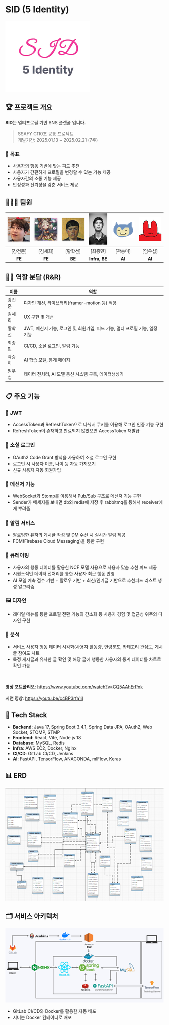 # SID (5 Identity)

![](./ReadmeFile/noBackGroundSID로고.png)

## 🏆 프로젝트 개요
**SID**는 멀티프로필 기반 SNS 플랫폼 입니다.

> SSAFY C110조 공통 프로젝트 <br>
> 개발기간: 2025.01.13 ~ 2025.02.21 (7주)

### 🎯 목표
- 사용자의 행동 기반에 맞는 피드 추천
- 사용자가 간편하게 프로필을 변경할 수 있는 기능 제공
- 사용자간의 소통 기능 제공
- 안정성과 신뢰성을 갖춘 서비스 제공

## 👨🏻‍💻 팀원
| <img src="./ReadmeFile/gun.png" width="100px"> | <img src="./ReadmeFile/sehee.png" width="100px"> | <img src="./ReadmeFile/hakseon.jpg" width="100px"> | <img src="./ReadmeFile/대상혁.webp" width="70px" height="100px" alt="최종민"/> | <img src="./ReadmeFile/jam.png" width="100px" alt="곽승미"/> | <img src="./ReadmeFile/rabbit.png" width="100px"> |
| :---: | :---: | :---: | :---: | :---: | :---: |
| [강건준] | [김세희] | [황학선] | [최종민] | [곽승미] | [임우섭] |
| <b> FE </b> | <b> FE </b> | <b> BE </b> | <b> Infra, BE </b> | <b> AI </b> | <b> AI </b> |

## 👩‍💻 역할 분담 (R&R)
| 이름 | 역할 |
| -------------------------------------------------------------- | ----------------------------------------------------- |
| 강건준 | 디자인 개선, 라이브러리(framer-motion 등) 적용 |
| 김세희 | UX 구현 및 개선 |
| 황학선 | JWT, 메신저 기능, 로그인 및 회원가입, 피드 기능, 멀티 프로필 기능, 일정 기능 |
| 최종민 | CI/CD, 소셜 로그인, 알림 기능 |
| 곽승미 | AI 학습 모델, 통계 페이지 |
| 임우섭 | 데이터 전처리, AI 모델 통신 시스템 구축, 데이터생성기 |

## 📋 주요 기능
### 🔐 JWT
- AccessToken과 RefreshToken으로 나눠서 쿠키를 이용해 로그인 인증 기능 구현
- RefreshToken이 존재하고 만료되지 않았으면 AccessToken 재발급 

### 🔑 소셜 로그인
- OAuth2 Code Grant 방식을 사용하여 소셜 로그인 구현
- 로그인 시 사용자 이름, 나이 등 자동 가져오기
- 신규 사용자 자동 회원가입

### 📨 메신저 기능
- WebSocket과 Stomp를 이용해서 Pub/Sub 구조로 메신저 기능 구현
- Sender가 메세지를 보내면 db와 redis에 저장 후 rabbitmq를 통해서 receiver에게 뿌려줌

### 🔔 알림 서비스
- 팔로잉한 유저의 게시글 작성 및 DM 수신 시 실시간 알림 제공
- FCM(Firebase Cloud Messaging)을 통한 구현

### 🧠 큐레이팅
- 사용자의 행동 데이터를 활용한 NCF 모델 사용으로 사용자 맞춤 추천 피드 제공
- 시퀀스적인 데이터 전처리를 통한 사용자 최근 행동 반영
- AI 모델 예측 점수 기반 + 팔로우 기반 + 최신/인기글 기반으로 추천피드 리스트 생성 알고리즘

### 🖼️ 디자인
- 래디얼 메뉴를 통한 프로필 전환 기능의 간소화 등 사용자 경험 및 접근성 위주의 디자인 구현 

### 🥇 분석
- 서비스 사용자 행동 데이터 시각화(사용자 활동량, 연령분포, 카테고리 관심도, 게시글 참여도 차트
- 특정 게시글과 유사한 글 확인 및 해당 글에 행동한 사용자의 통계 데이터를 차트로 확인 가능

<br><br>**영상 포트폴리오**: https://www.youtube.com/watch?v=CQ5AAhErPnk
<br><br>**시연 영상**: https://youtu.be/c4BP3rfa1iI


## 🔨 Tech Stack

- **Backend**: Java 17, Spring Boot 3.4.1, Spring Data JPA, OAuth2, Web Socket, STOMP, STMP
- **Frontend**: React, Vite, Node.js 18
- **Database**: MySQL, Redis
- **Infra**: AWS EC2, Docker, Nginx
- **CI/CD**: GitLab CI/CD, Jenkins
- **AI**: FastAPI, TensorFlow, ANACONDA, mlFlow, Keras

## 📊 ERD
![](./ReadmeFile/ERD.png)

## 🗂️ 서비스 아키텍처
![](./ReadmeFile/아카텍처.png)
- GitLab CI/CD와 Docker를 활용한 자동 배포
- 서버는 Docker 컨테이너로 배포


